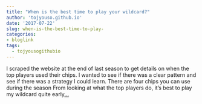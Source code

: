 ```yaml
---
title: "When is the best time to play your wildcard?"
author: 'tojyouso.github.io'
date: '2017-07-22'
slug: when-is-the-best-time-to-play-
categories:
- bloglink
tags:
  - tojyousogithubio
---
```


I scraped the website at the end of last season to get details on when the top players used their chips. I wanted to see if there was a clear pattern and see if there was a strategy I could learn. There are four chips you can use during the season From looking at what the top players do, it’s best to play my wildcard quite early[... <i class="fas fa-external-link-alt"></i>](https://tojyouso.github.io/post/2017-07-22-when-is-the-best-time-to-play-your-wildcard/)

